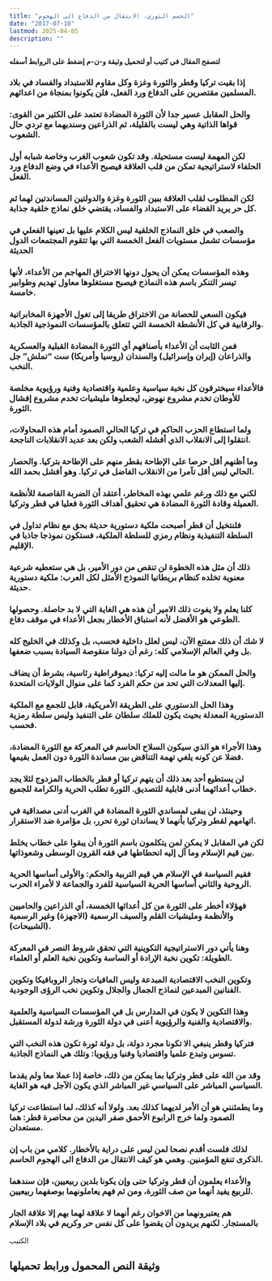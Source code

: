 ```yaml
---
title: "الحسم الثوري، الانتقال من الدفاع الى الهجوم"
date: "2017-07-10"
lastmod: 2025-04-05
description: ""
---
```

**لتصفح المقال في كتيب أو لتحميل وثيقة و-ن-م إضغط على الروابط أسفله**

### إذا بقيت تركيا وقطر والثورة وغزة وكل مقاوم للاستبداد والفساد في بلاد المسلمين مقتصرين على الدفاع ورد الفعل، فلن يكونوا بمنجاة من اعدائهم.

### والحل المقابل عسير جدا لأن الثورة المضادة تعتمد على الكثير من القوى: قواها الذاتية وهي ليست بالقليلة، ثم الذراعين وسنديهما مع تردي حال الشعوب.

### لكن المهمة ليست مستحيلة. وقد تكون شعوب الغرب وخاصة شبابه أول الحلفاء لاستراتيجية تمكن من قلب العلاقة فيصبح الأعداء في وضع الدفاع ورد الفعل.

### لكن المطلوب لقلب العلاقة ببين الثورة وغزة والدولتين المساندتين لهما ثم كل حر يريد القضاء على الاستبداد والفساد، يقتضي خلق نماذج خلقية جذابة.

### والصعب في خلق النماذج الخلقية ليس الكلام عليها بل تعينها الفعلي في مؤسسات تشمل مستويات الفعل الخمسة التي بها تتقوم المجتمعات الدول الحديثة

### وهذه المؤسسات يمكن أن يحول دونها الاختراق المهاجم من الأعداء، لأنها تيسر التنكر باسم هذه النماذج فيصبح مستغلوها معاول تهديم وطوابير خامسة.

### فيكون السعي للحصانة من الاختراق طريقا إلى تغول الأجهزة المخابراتية والرقابية في كل الأنشطة الخمسة التي تتعلق بالمؤسسات النموذجية الجاذبة.

### فمن الثابت أن الأعداء بأصنافهم أي الثورة المضادة القبلية والعسكرية والذراعان (إيران وإسرائيل) والسندان (روسيا وأمريكا) ست “تملش” جل النخب.

### فالأعداء سيخترقون كل نخبة سياسية وعلمية واقتصادية وفنية ورؤيوية مخلصة للأوطان تخدم مشروع نهوض، ليجعلوها مليشيات تخدم مشروع إفشال الثورة.

### ولما استطاع الحزب الحاكم في تركيا الحالي الصمود أمام هذه المحاولات، انتقلوا إلى الانقلاب الذي أفشله الشعب ولكن بعد عديد الانقلابات الناجحة.

### وما أظنهم أقل حرصا على الإطاحة بقطر منهم على الإطاحة بتركيا. والحصار الحالي ليس أقل تآمرا من الانقلاب الفاضل في تركيا. وهو أفشل بحمد الله.

### لكني مع ذلك ورغم علمي بهذه المخاطر، أعتقد أن الضربة القاصمة للأنظمة العميلة وقادة الثورة المضادة هي تحقيق أهداف الثورة فعليا في قطر وتركيا.

### فلنتخيل أن قطر أصبحت ملكية دستورية حديثة بحق مع نظام تداول في السلطة التنفيذية ونظام رمزي للسلطة الملكية، فستكون نموذجا جاذبا في الإقليم.

### ذلك أن مثل هذه الخطوة لن تنقص من دور الأمير، بل هي ستعطيه شرعية معنوية تخلده كنظام بريطانيا النموذج الأمثل لكل العرب: ملكية دستورية حديثة.

### كلنا يعلم ولا يفوت ذلك الامير أن هذه هي الغاية التي لا بد حاصلة. وحصولها الطوعي هو الأفضل لأنه استباق الأخطار بجعل الأعداء في موقف دفاع.

### لا شك أن ذلك ممتنع الآن، ليس لعلل داخلية فحسب، بل وكذلك في الخليج كله بل وفي العالم الإسلامي كله: رغم أن دولنا منقوصة السيادة بسبب ضعفها.

### والحل الممكن هو ما مالت إليه تركيا: ديموقراطية رئاسية، بشرط أن يضاف إليها المعدلات التي تحد من حكم الفرد كما على منوال الولايات المتحدة.

### وهذا الحل الدستوري على الطريقة الأمريكية، قابل للجمع مع الملكية الدستورية المعدلة بحيث يكون للملك سلطان على التنفيذ وليس سلطة رمزية فحسب.

### وهذا الأجراء هو الذي سيكون السلاح الحاسم في المعركة مع الثورة المضادة، فضلا عن كونه يلغي تهمة التناقض بين مساندة الثورة دون العمل بقيمها.

### لن يستطيع أحد بعد ذلك أن يتهم تركيا أو قطر بالخطاب المزدوج لئلا يجد خطاب أعدائهما أدنى قابلية للتصديق. الثورة تطلب الحرية والكرامة للجميع.

### وحينئذ، لن يبقى لمساندي الثورة المضادة في الغرب أدنى مصداقية في اتهامهم لقطر وتركيا بأنهما لا يساندان ثورة تحرر، بل مؤامرة ضد الاستقرار.

### لكن في المقابل لا يمكن لمن يتكلمون باسم الثورة أن يبقوا على خطاب يخلط بين قيم الإسلام وما آل إليه انحطاطها في فقه القرون الوسطى وشعوذاتها.

### فقيم السياسة في الإسلام هي قيم التربية والحكم: والأولى أساسها الحرية الروحية والثاني أساسها الحرية السياسية للفرد والجماعة لا لأمراء الحرب.

### فهؤلاء أخطر على الثورة من كل أعدائها الخمسة، أي الذراعين والحاميين والأنظمة ومليشيات القلم والسيف الرسمية (الاجهزة) وغير الرسمية (الشبيحات).

### وهنا يأتي دور الاستراتيجية التكوينية التي تحقق شروط النصر في المعركة الطويلة: تكوين نخبة الإرادة أو الساسة وتكوين نخبة العلم أو العلماء.

### وتكوين النخب الاقتصادية المبدعة وليس المافيات وتجار الروبافيكا وتكوين الفنانين المبدعين لنماذج الجمال والجلال وتكوين نخب الرؤى الوجودية.

### وهذا التكوين لا يكون في المدارس بل في المؤسسات السياسية والعلمية والاقتصادية والفنية والرؤيوية أعنى في دولة الثورة ورشة لدولة المستقبل.

### فتركيا وقطر ينبغي الا تكونا مجرد دولة، بل دولة ثورة تكون هذه النخب التي تسوس وتبدع علميا واقتصاديا وفنيا ورؤيويا: وتلك هي النماذج الجاذبة.

### وقد من الله على قطر وتركيا بما يمكن من ذلك، خاصة إذا عملا معا ولم يقدما السياسي المباشر على السياسي غير المباشر الذي يكون الآجل فيه هو الغاية.

### وما يطمئنني هو أن الأمر لديهما كذلك بعد. ولولا أنه كذلك، لما استطاعت تركيا الصمود ولما خرج الرابوع الأحمق صفر اليدين من محاصرة قطر: هما مستعدان.

### لذلك فلست أقدم نصحا لمن ليس على دراية بالأخطار. كلامي من باب إن الذكرى تنفع المؤمنين. وهمي هو كيف الانتقال من الدفاع الى الهجوم الحاسم.

### والأعداء يعلمون أن قطر وتركيا حتى وإن يكونا بلدين ربيعيين، فإن سندهما للربيع يفيد أنهما من صف الثورة، ومن ثم فهم يعاملونهما بوصفهما ربيعيين.

### هم يعتبرونهما من الاخوان رغم أنهما لا علاقة لهما بهم إلا علاقة الجار بالمستجار. لكنهم يريدون أن يقضوا على كل نفس حر وكريم في بلاد الإسلام

الكتيب

## وثيقة النص المحمول ورابط تحميلها

###
